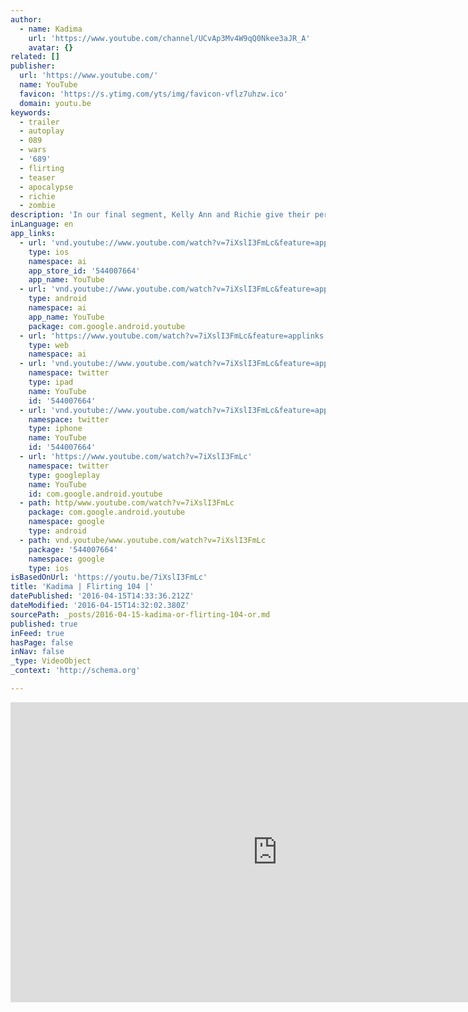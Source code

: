 ```yaml
---
author:
  - name: Kadima
    url: 'https://www.youtube.com/channel/UCvAp3Mv4W9qQ0Nkee3aJR_A'
    avatar: {}
related: []
publisher:
  url: 'https://www.youtube.com/'
  name: YouTube
  favicon: 'https://s.ytimg.com/yts/img/favicon-vflz7uhzw.ico'
  domain: youtu.be
keywords:
  - trailer
  - autoplay
  - 089
  - wars
  - '689'
  - flirting
  - teaser
  - apocalypse
  - richie
  - zombie
description: 'In our final segment, Kelly Ann and Richie give their personal thoughts on the dangers of flirting.'
inLanguage: en
app_links:
  - url: 'vnd.youtube://www.youtube.com/watch?v=7iXslI3FmLc&feature=applinks'
    type: ios
    namespace: ai
    app_store_id: '544007664'
    app_name: YouTube
  - url: 'vnd.youtube://www.youtube.com/watch?v=7iXslI3FmLc&feature=applinks'
    type: android
    namespace: ai
    app_name: YouTube
    package: com.google.android.youtube
  - url: 'https://www.youtube.com/watch?v=7iXslI3FmLc&feature=applinks'
    type: web
    namespace: ai
  - url: 'vnd.youtube://www.youtube.com/watch?v=7iXslI3FmLc&feature=applinks'
    namespace: twitter
    type: ipad
    name: YouTube
    id: '544007664'
  - url: 'vnd.youtube://www.youtube.com/watch?v=7iXslI3FmLc&feature=applinks'
    namespace: twitter
    type: iphone
    name: YouTube
    id: '544007664'
  - url: 'https://www.youtube.com/watch?v=7iXslI3FmLc'
    namespace: twitter
    type: googleplay
    name: YouTube
    id: com.google.android.youtube
  - path: http/www.youtube.com/watch?v=7iXslI3FmLc
    package: com.google.android.youtube
    namespace: google
    type: android
  - path: vnd.youtube/www.youtube.com/watch?v=7iXslI3FmLc
    package: '544007664'
    namespace: google
    type: ios
isBasedOnUrl: 'https://youtu.be/7iXslI3FmLc'
title: 'Kadima | Flirting 104 |'
datePublished: '2016-04-15T14:33:36.212Z'
dateModified: '2016-04-15T14:32:02.380Z'
sourcePath: _posts/2016-04-15-kadima-or-flirting-104-or.md
published: true
inFeed: true
hasPage: false
inNav: false
_type: VideoObject
_context: 'http://schema.org'

---
```

<iframe src="https://cdn.embedly.com/widgets/media.html?src=https%3A%2F%2Fwww.youtube.com%2Fembed%2F7iXslI3FmLc%3Ffeature%3Doembed&amp;url=https%3A%2F%2Fwww.youtube.com%2Fwatch%3Fv%3D7iXslI3FmLc%26feature%3Dyoutu.be&amp;image=https%3A%2F%2Fi.ytimg.com%2Fvi%2F7iXslI3FmLc%2Fhqdefault.jpg&amp;key=b7d04c9b404c499eba89ee7072e1c4f7&amp;type=text%2Fhtml&amp;schema=youtube" width="854" height="480" scrolling="no" frameborder="0" allowfullscreen="allowfullscreen" style=""></iframe>